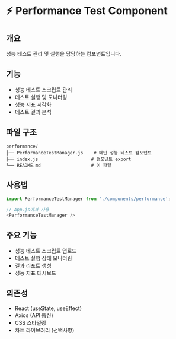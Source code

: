 # ⚡ Performance Test Component

## 개요
성능 테스트 관리 및 실행을 담당하는 컴포넌트입니다.

## 기능
- 성능 테스트 스크립트 관리
- 테스트 실행 및 모니터링
- 성능 지표 시각화
- 테스트 결과 분석

## 파일 구조
```
performance/
├── PerformanceTestManager.js    # 메인 성능 테스트 컴포넌트
├── index.js                    # 컴포넌트 export
└── README.md                   # 이 파일
```

## 사용법
```javascript
import PerformanceTestManager from './components/performance';

// App.js에서 사용
<PerformanceTestManager />
```

## 주요 기능
- 성능 테스트 스크립트 업로드
- 테스트 실행 상태 모니터링
- 결과 리포트 생성
- 성능 지표 대시보드

## 의존성
- React (useState, useEffect)
- Axios (API 통신)
- CSS 스타일링
- 차트 라이브러리 (선택사항) 